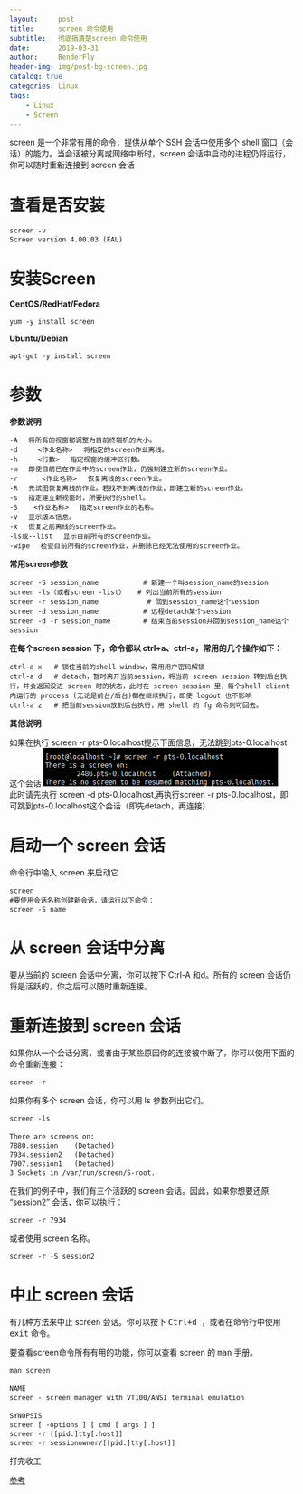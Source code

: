 ```yaml
---
layout:     post
title:      screen 命令使用
subtitle:   彻底搞清楚screen 命令使用
date:       2019-03-31
author:     BenderFly
header-img: img/post-bg-screen.jpg
catalog: true
categories: Linux
tags:
    - Linux
    - Screen
---
```

screen 是一个非常有用的命令，提供从单个 SSH 会话中使用多个 shell 窗口（会话）的能力。当会话被分离或网络中断时，screen 会话中启动的进程仍将运行，你可以随时重新连接到 screen 会话

# 查看是否安装
```shell
screen -v
Screen version 4.00.03 (FAU)
```
# 安装Screen
**CentOS/RedHat/Fedora**
```
yum -y install screen
```
**Ubuntu/Debian**
```shell
apt-get -y install screen
```

# 参数
**参数说明**
```shell
-A 　将所有的视窗都调整为目前终端机的大小。
-d     <作业名称> 　将指定的screen作业离线。
-h     <行数> 　指定视窗的缓冲区行数。
-m 　即使目前已在作业中的screen作业，仍强制建立新的screen作业。
-r      <作业名称> 　恢复离线的screen作业。
-R 　先试图恢复离线的作业。若找不到离线的作业，即建立新的screen作业。
-s 　指定建立新视窗时，所要执行的shell。
-S    <作业名称> 　指定screen作业的名称。
-v 　显示版本信息。
-x 　恢复之前离线的screen作业。
-ls或--list 　显示目前所有的screen作业。
-wipe 　检查目前所有的screen作业，并删除已经无法使用的screen作业。
```

**常用screen参数**
```shell
screen -S session_name           # 新建一个叫session_name的session
screen -ls（或者screen -list）   # 列出当前所有的session
screen -r session_name            # 回到session_name这个session
screen -d session_name           # 远程detach某个session
screen -d -r session_name        # 结束当前session并回到session_name这个session
```
**在每个screen session 下，命令都以 ctrl+a、ctrl-a，常用的几个操作如下：**
```shell
ctrl-a x   # 锁住当前的shell window，需用用户密码解锁
ctrl-a d   # detach，暂时离开当前session，将当前 screen session 转到后台执行，并会返回没进 screen 时的状态，此时在 screen session 里，每个shell client内运行的 process (无论是前台/后台)都在继续执行，即使 logout 也不影响
ctrl-a z   # 把当前session放到后台执行，用 shell 的 fg 命令则可回去。
```
**其他说明**

如果在执行 screen -r pts-0.localhost提示下面信息，无法跳到pts-0.localhost这个会话
![image](https://github.com/handerfly/handerfly.github.io/blob/master/img/screen-error.png)   
此时请先执行 screen -d pts-0.localhost,再执行screen -r pts-0.localhost，即可跳到pts-0.localhost这个会话（即先detach，再连接）




# 启动一个 screen 会话

命令行中输入 screen 来启动它
```shell
screen
#要使用会话名称创建新会话，请运行以下命令：
screen -S name
```
# 从 screen 会话中分离
要从当前的 screen 会话中分离，你可以按下<kdb> Ctrl-A </kdb>和<kdb>d</kdb>。所有的 screen 会话仍将是活跃的，你之后可以随时重新连接。

# 重新连接到 screen 会话

如果你从一个会话分离，或者由于某些原因你的连接被中断了，你可以使用下面的命令重新连接：
```shell
screen -r
```
如果你有多个 screen 会话，你可以用 ls 参数列出它们。
```shell
screen -ls

There are screens on:
7880.session    (Detached)
7934.session2   (Detached)
7907.session1   (Detached)
3 Sockets in /var/run/screen/S-root.
```
在我们的例子中，我们有三个活跃的 screen 会话。因此，如果你想要还原 “session2” 会话，你可以执行：
```shell
screen -r 7934
```
或者使用 screen 名称。
```shell
screen -r -S session2
```
# 中止 screen 会话
有几种方法来中止 screen 会话。你可以按下 <kbd>Ctrl+d </kbd>，或者在命令行中使用 <kbd>exit</kbd> 命令。

要查看screen命令所有有用的功能，你可以查看 screen 的 <kbd>man</kbd> 手册。
```shell
man screen

NAME
screen - screen manager with VT100/ANSI terminal emulation

SYNOPSIS
screen [ -options ] [ cmd [ args ] ]
screen -r [[pid.]tty[.host]]
screen -r sessionowner/[[pid.]tty[.host]]
```

打完收工


[参考](https://www.linuxprobe.com/screen-example.html)




